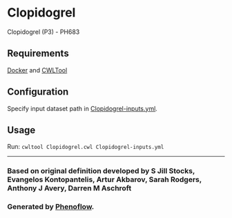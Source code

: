 # Clopidogrel

Clopidogrel (P3) - PH683

## Requirements

[Docker](https://docs.docker.com/install/) and [CWLTool](https://github.com/common-workflow-language/cwltool#install)

## Configuration

Specify input dataset path in [Clopidogrel-inputs.yml](Clopidogrel-inputs.yml).

## Usage

Run: `cwltool Clopidogrel.cwl Clopidogrel-inputs.yml`

***

### Based on original definition developed by S Jill Stocks, Evangelos Kontopantelis, Artur Akbarov, Sarah Rodgers, Anthony J Avery, Darren M Aschroft
### Generated by [Phenoflow](https://kclhi.org/phenoflow).
